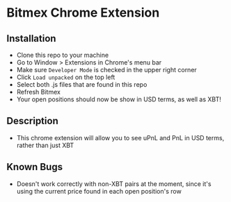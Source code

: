 # Bitmex Chrome Extension

## Installation

- Clone this repo to your machine
- Go to Window > Extensions in Chrome's menu bar
- Make sure `Developer Mode` is checked in the upper right corner
- Click `Load unpacked` on the top left
- Select both .js files that are found in this repo
- Refresh Bitmex 
- Your open positions should now be show in USD terms, as well as XBT!

## Description

- This chrome extension will allow you to see uPnL and PnL in USD terms, rather than just XBT

## Known Bugs

- Doesn't work correctly with non-XBT pairs at the moment, since it's using the current price found in each open position's row
